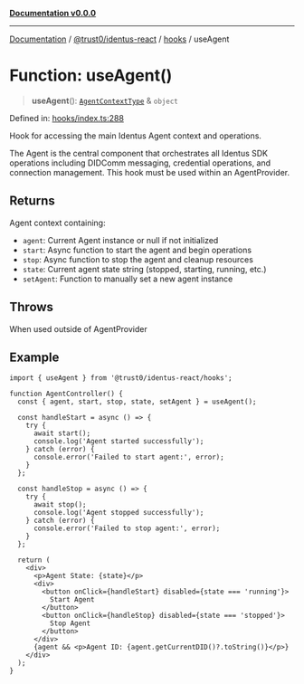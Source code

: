 [**Documentation v0.0.0**](../../../../README.md)

***

[Documentation](../../../../README.md) / [@trust0/identus-react](../../README.md) / [hooks](../README.md) / useAgent

# Function: useAgent()

> **useAgent**(): [`AgentContextType`](../../context/type-aliases/AgentContextType.md) & `object`

Defined in: [hooks/index.ts:288](https://github.com/trust0-project/identus/blob/0e8c6d00246cbdbd7d213e9d5c311624e464003f/packages/identus-react/src/hooks/index.ts#L288)

Hook for accessing the main Identus Agent context and operations.

The Agent is the central component that orchestrates all Identus SDK operations
including DIDComm messaging, credential operations, and connection management.
This hook must be used within an AgentProvider.

## Returns

Agent context containing:
  - `agent`: Current Agent instance or null if not initialized
  - `start`: Async function to start the agent and begin operations
  - `stop`: Async function to stop the agent and cleanup resources  
  - `state`: Current agent state string (stopped, starting, running, etc.)
  - `setAgent`: Function to manually set a new agent instance

## Throws

When used outside of AgentProvider

## Example

```tsx
import { useAgent } from '@trust0/identus-react/hooks';

function AgentController() {
  const { agent, start, stop, state, setAgent } = useAgent();
  
  const handleStart = async () => {
    try {
      await start();
      console.log('Agent started successfully');
    } catch (error) {
      console.error('Failed to start agent:', error);
    }
  };
  
  const handleStop = async () => {
    try {
      await stop();
      console.log('Agent stopped successfully');
    } catch (error) {
      console.error('Failed to stop agent:', error);
    }
  };
  
  return (
    <div>
      <p>Agent State: {state}</p>
      <div>
        <button onClick={handleStart} disabled={state === 'running'}>
          Start Agent
        </button>
        <button onClick={handleStop} disabled={state === 'stopped'}>
          Stop Agent
        </button>
      </div>
      {agent && <p>Agent ID: {agent.getCurrentDID()?.toString()}</p>}
    </div>
  );
}
```
